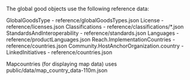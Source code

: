 The global good objects use the following reference data:


GlobalGoodsType - reference/globalGoodsTypes.json
License - reference/licenses.json
Classifications - reference/classifications/*.json
StandardsAndInteroperability - reference/standards.json
Languages - reference/productLanguages.json
Reach.ImplementationCountries -  reference/countries.json
Community.HostAnchorOrganization.country - 
LinkedInitiatives - reference/countries.json


Mapcountries (for displaying map data) uses public/data/map_country_data-110m.json